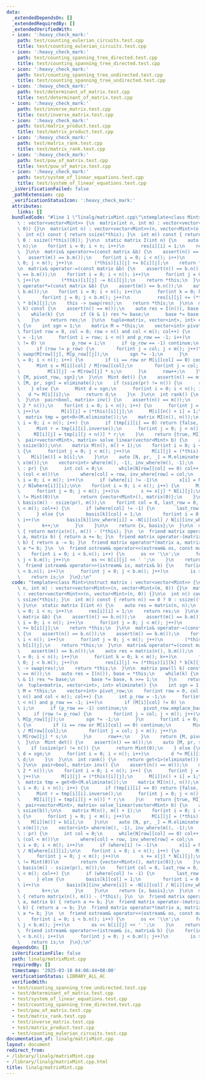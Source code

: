 ```yaml
---
data:
  _extendedDependsOn: []
  _extendedRequiredBy: []
  _extendedVerifiedWith:
  - icon: ':heavy_check_mark:'
    path: test/counting_eulerian_circuits.test.cpp
    title: test/counting_eulerian_circuits.test.cpp
  - icon: ':heavy_check_mark:'
    path: test/counting_spanning_tree_directed.test.cpp
    title: test/counting_spanning_tree_directed.test.cpp
  - icon: ':heavy_check_mark:'
    path: test/counting_spanning_tree_undirected.test.cpp
    title: test/counting_spanning_tree_undirected.test.cpp
  - icon: ':heavy_check_mark:'
    path: test/determinant_of_matrix.test.cpp
    title: test/determinant_of_matrix.test.cpp
  - icon: ':heavy_check_mark:'
    path: test/inverse_matrix.test.cpp
    title: test/inverse_matrix.test.cpp
  - icon: ':heavy_check_mark:'
    path: test/matrix_product.test.cpp
    title: test/matrix_product.test.cpp
  - icon: ':heavy_check_mark:'
    path: test/matrix_rank.test.cpp
    title: test/matrix_rank.test.cpp
  - icon: ':heavy_check_mark:'
    path: test/pow_of_matrix.test.cpp
    title: test/pow_of_matrix.test.cpp
  - icon: ':heavy_check_mark:'
    path: test/system_of_linear_equations.test.cpp
    title: test/system_of_linear_equations.test.cpp
  _isVerificationFailed: false
  _pathExtension: cpp
  _verificationStatusIcon: ':heavy_check_mark:'
  attributes:
    links: []
  bundledCode: "#line 1 \"linalg/matrixMint.cpp\"\ntemplate<class Mint>\nstruct matrix\
    \ : vector<vector<Mint>> {\n  matrix(int n, int m) : vector<vector<Mint>>(n, vector<Mint>(m,\
    \ 0)) {}\n  matrix(int n) : vector<vector<Mint>>(n, vector<Mint>(n, 0)) {}\n\n\
    \  int n() const { return ssize(*this); }\n  int m() const { return n() == 0 ?\
    \ 0 : ssize((*this)[0]); }\n\n  static matrix I(int n) {\n    auto res = matrix(n,\
    \ n);\n    for(int i = 0; i < n; i++)\n      res[i][i] = 1;\n    return res;\n\
    \  }\n\n  matrix& operator+=(const matrix &b) {\n    assert(n() == b.n());\n \
    \   assert(m() == b.m());\n    for(int i = 0; i < n(); i++)\n      for(int j =\
    \ 0; j < m(); j++)\n        (*this)[i][j] += b[i][j];\n    return *this;\n  }\n\
    \n  matrix& operator-=(const matrix &b) {\n    assert(n() == b.n());\n    assert(m()\
    \ == b.m());\n    for(int i = 0; i < n(); i++)\n      for(int j = 0; j < m();\
    \ j++)\n        (*this)[i][j] -= b[i][j];\n    return *this;\n  }\n\n  matrix&\
    \ operator*=(const matrix &b) {\n    assert(m() == b.n());\n    auto res = matrix(n(),\
    \ b.m());\n    for(int i = 0; i < n(); i++)\n      for(int k = 0; k < m(); k++)\n\
    \        for(int j = 0; j < b.m(); j++)\n          res[i][j] += (*this)[i][k]\
    \ * b[k][j];\n    this -> swap(res);\n    return *this;\n  }\n\n  matrix pow(ll\
    \ k) const {\n    assert(n() == m());\n    auto res = I(n()), base = *this;\n\
    \    while(k) {\n      if (k & 1) res *= base;\n      base *= base, k >>= 1;\n\
    \    }\n    return res;\n  }\n\n  tuple<matrix, vector<int>, int> eliminate()\
    \ {\n    int sgn = 1;\n    matrix M = *this;\n    vector<int> pivot_row;\n   \
    \ for(int row = 0, col = 0; row < n() and col < m(); col++) {\n      int p_row\
    \ = -1;\n      for(int i = row; i < n() and p_row == -1; i++)\n        if (M[i][col]\
    \ != 0) \n          p_row = i;\n      if (p_row == -1) continue;\n      pivot_row.emplace_back(row);\n\
    \      if (row != p_row) {\n        for(int j = col; j < m(); j++)\n         \
    \ swap(M[row][j], M[p_row][j]);\n        sgn *= -1;\n      }\n      for(int i\
    \ = 0; i < n(); i++) {\n        if (i == row or M[i][col] == 0) continue;\n  \
    \      Mint s = M[i][col] / M[row][col];\n        for(int j = col; j < m(); j++)\n\
    \          M[i][j] -= M[row][j] * s;\n      }\n      row++;\n    }\n    return\
    \ {M, pivot_row, sgn};\n  }\n\n  Mint det() {\n    assert(n() == m());\n    auto\
    \ [M, pr, sgn] = eliminate();\n    if (ssize(pr) != n()) {\n      return Mint(0);\n\
    \    } else {\n      Mint d = sgn;\n      for(int i = 0; i < n(); i++)\n     \
    \   d *= M[i][i];\n      return d;\n    }\n  }\n\n  int rank() {\n    return get<1>(eliminate()).size();\n\
    \  }\n\n  pair<bool, matrix> inv() {\n    assert(n() == m());\n    matrix M(n(),\
    \ 2 * n());\n    for(int i = 0; i < n(); i++) {\n      for(int j = 0; j < n();\
    \ j++)\n        M[i][j] = (*this)[i][j];\n      M[i][n() + i] = 1;\n    }\n  \
    \  matrix tmp = get<0>(M.eliminate());\n    matrix MI(n(), n());\n    for(int\
    \ i = 0; i < n(); i++) {\n      if (tmp[i][i] == 0) return {false, matrix(0, 0)};\n\
    \      Mint r = tmp[i][i].inverse();\n      for(int j = 0; j < n(); j++)\n   \
    \     MI[i][j] = tmp[i][j + n()] * r;\n    }\n    return {true, MI};\n  }\n\n\
    \  pair<vector<Mint>, matrix> solve_linear(vector<Mint> b) {\n    assert(n() ==\
    \ ssize(b));\n\n    matrix M(n(), m() + 1);\n    for(int i = 0; i < n(); i++)\
    \ {\n      for(int j = 0; j < m(); j++)\n        M[i][j] = (*this)[i][j];\n  \
    \    M[i][m()] = b[i];\n    }\n\n    auto [N, pr, _] = M.eliminate();\n    vector<Mint>\
    \ x(m());\n    vector<int> where(m(), -1), inv_where(m(), -1);\n    for(int row\
    \ : pr) {\n      int col = 0;\n      while(N[row][col] == 0) col++;\n      if\
    \ (col < m())\n        where[col] = row, inv_where[row] = col;\n    }\n\n    for(int\
    \ i = 0; i < m(); i++)\n      if (where[i] != -1)\n        x[i] = N[where[i]][m()]\
    \ / N[where[i]][i];\n\n    for(int i = 0; i < n(); i++) {\n      Mint s = -N[i][m()];\n\
    \      for(int j = 0; j < m(); j++)\n        s += x[j] * N[i][j];\n      if (s\
    \ != Mint(0))\n        return {vector<Mint>(), matrix(0)};\n    }\n\n    matrix\
    \ basis(m() - ssize(pr), m());\n    for(int col = 0, last_row = 0, k = 0; col\
    \ < m(); col++) {\n      if (where[col] != -1) {\n        last_row = where[col];\n\
    \      } else {\n        basis[k][col] = 1;\n        for(int i = 0; i <= last_row;\
    \ i++)\n          basis[k][inv_where[i]] = -N[i][col] / N[i][inv_where[i]];\n\
    \        k++;\n      }\n    }\n\n    return {x, basis};\n  }\n\n  matrix operator-()\
    \ { return matrix(n(), m()) - (*this); }\n  \n  friend matrix operator+(matrix\
    \ a, matrix b) { return a += b; }\n  friend matrix operator-(matrix a, matrix\
    \ b) { return a -= b; }\n  friend matrix operator*(matrix a, matrix b) { return\
    \ a *= b; }\n  \n  friend ostream& operator<<(ostream& os, const matrix& b) {\n\
    \    for(int i = 0; i < b.n(); i++) {\n      os << '\\n';\n      for(int j = 0;\
    \ j < b.m(); j++)\n        os << b[i][j] << ' ';\n    }\n    return os;\n  }\n\
    \  friend istream& operator>>(istream& is, matrix& b) {\n    for(int i = 0; i\
    \ < b.n(); i++)\n      for(int j = 0; j < b.m(); j++)\n        is >> b[i][j];\n\
    \    return is;\n  }\n};\n"
  code: "template<class Mint>\nstruct matrix : vector<vector<Mint>> {\n  matrix(int\
    \ n, int m) : vector<vector<Mint>>(n, vector<Mint>(m, 0)) {}\n  matrix(int n)\
    \ : vector<vector<Mint>>(n, vector<Mint>(n, 0)) {}\n\n  int n() const { return\
    \ ssize(*this); }\n  int m() const { return n() == 0 ? 0 : ssize((*this)[0]);\
    \ }\n\n  static matrix I(int n) {\n    auto res = matrix(n, n);\n    for(int i\
    \ = 0; i < n; i++)\n      res[i][i] = 1;\n    return res;\n  }\n\n  matrix& operator+=(const\
    \ matrix &b) {\n    assert(n() == b.n());\n    assert(m() == b.m());\n    for(int\
    \ i = 0; i < n(); i++)\n      for(int j = 0; j < m(); j++)\n        (*this)[i][j]\
    \ += b[i][j];\n    return *this;\n  }\n\n  matrix& operator-=(const matrix &b)\
    \ {\n    assert(n() == b.n());\n    assert(m() == b.m());\n    for(int i = 0;\
    \ i < n(); i++)\n      for(int j = 0; j < m(); j++)\n        (*this)[i][j] -=\
    \ b[i][j];\n    return *this;\n  }\n\n  matrix& operator*=(const matrix &b) {\n\
    \    assert(m() == b.n());\n    auto res = matrix(n(), b.m());\n    for(int i\
    \ = 0; i < n(); i++)\n      for(int k = 0; k < m(); k++)\n        for(int j =\
    \ 0; j < b.m(); j++)\n          res[i][j] += (*this)[i][k] * b[k][j];\n    this\
    \ -> swap(res);\n    return *this;\n  }\n\n  matrix pow(ll k) const {\n    assert(n()\
    \ == m());\n    auto res = I(n()), base = *this;\n    while(k) {\n      if (k\
    \ & 1) res *= base;\n      base *= base, k >>= 1;\n    }\n    return res;\n  }\n\
    \n  tuple<matrix, vector<int>, int> eliminate() {\n    int sgn = 1;\n    matrix\
    \ M = *this;\n    vector<int> pivot_row;\n    for(int row = 0, col = 0; row <\
    \ n() and col < m(); col++) {\n      int p_row = -1;\n      for(int i = row; i\
    \ < n() and p_row == -1; i++)\n        if (M[i][col] != 0) \n          p_row =\
    \ i;\n      if (p_row == -1) continue;\n      pivot_row.emplace_back(row);\n \
    \     if (row != p_row) {\n        for(int j = col; j < m(); j++)\n          swap(M[row][j],\
    \ M[p_row][j]);\n        sgn *= -1;\n      }\n      for(int i = 0; i < n(); i++)\
    \ {\n        if (i == row or M[i][col] == 0) continue;\n        Mint s = M[i][col]\
    \ / M[row][col];\n        for(int j = col; j < m(); j++)\n          M[i][j] -=\
    \ M[row][j] * s;\n      }\n      row++;\n    }\n    return {M, pivot_row, sgn};\n\
    \  }\n\n  Mint det() {\n    assert(n() == m());\n    auto [M, pr, sgn] = eliminate();\n\
    \    if (ssize(pr) != n()) {\n      return Mint(0);\n    } else {\n      Mint\
    \ d = sgn;\n      for(int i = 0; i < n(); i++)\n        d *= M[i][i];\n      return\
    \ d;\n    }\n  }\n\n  int rank() {\n    return get<1>(eliminate()).size();\n \
    \ }\n\n  pair<bool, matrix> inv() {\n    assert(n() == m());\n    matrix M(n(),\
    \ 2 * n());\n    for(int i = 0; i < n(); i++) {\n      for(int j = 0; j < n();\
    \ j++)\n        M[i][j] = (*this)[i][j];\n      M[i][n() + i] = 1;\n    }\n  \
    \  matrix tmp = get<0>(M.eliminate());\n    matrix MI(n(), n());\n    for(int\
    \ i = 0; i < n(); i++) {\n      if (tmp[i][i] == 0) return {false, matrix(0, 0)};\n\
    \      Mint r = tmp[i][i].inverse();\n      for(int j = 0; j < n(); j++)\n   \
    \     MI[i][j] = tmp[i][j + n()] * r;\n    }\n    return {true, MI};\n  }\n\n\
    \  pair<vector<Mint>, matrix> solve_linear(vector<Mint> b) {\n    assert(n() ==\
    \ ssize(b));\n\n    matrix M(n(), m() + 1);\n    for(int i = 0; i < n(); i++)\
    \ {\n      for(int j = 0; j < m(); j++)\n        M[i][j] = (*this)[i][j];\n  \
    \    M[i][m()] = b[i];\n    }\n\n    auto [N, pr, _] = M.eliminate();\n    vector<Mint>\
    \ x(m());\n    vector<int> where(m(), -1), inv_where(m(), -1);\n    for(int row\
    \ : pr) {\n      int col = 0;\n      while(N[row][col] == 0) col++;\n      if\
    \ (col < m())\n        where[col] = row, inv_where[row] = col;\n    }\n\n    for(int\
    \ i = 0; i < m(); i++)\n      if (where[i] != -1)\n        x[i] = N[where[i]][m()]\
    \ / N[where[i]][i];\n\n    for(int i = 0; i < n(); i++) {\n      Mint s = -N[i][m()];\n\
    \      for(int j = 0; j < m(); j++)\n        s += x[j] * N[i][j];\n      if (s\
    \ != Mint(0))\n        return {vector<Mint>(), matrix(0)};\n    }\n\n    matrix\
    \ basis(m() - ssize(pr), m());\n    for(int col = 0, last_row = 0, k = 0; col\
    \ < m(); col++) {\n      if (where[col] != -1) {\n        last_row = where[col];\n\
    \      } else {\n        basis[k][col] = 1;\n        for(int i = 0; i <= last_row;\
    \ i++)\n          basis[k][inv_where[i]] = -N[i][col] / N[i][inv_where[i]];\n\
    \        k++;\n      }\n    }\n\n    return {x, basis};\n  }\n\n  matrix operator-()\
    \ { return matrix(n(), m()) - (*this); }\n  \n  friend matrix operator+(matrix\
    \ a, matrix b) { return a += b; }\n  friend matrix operator-(matrix a, matrix\
    \ b) { return a -= b; }\n  friend matrix operator*(matrix a, matrix b) { return\
    \ a *= b; }\n  \n  friend ostream& operator<<(ostream& os, const matrix& b) {\n\
    \    for(int i = 0; i < b.n(); i++) {\n      os << '\\n';\n      for(int j = 0;\
    \ j < b.m(); j++)\n        os << b[i][j] << ' ';\n    }\n    return os;\n  }\n\
    \  friend istream& operator>>(istream& is, matrix& b) {\n    for(int i = 0; i\
    \ < b.n(); i++)\n      for(int j = 0; j < b.m(); j++)\n        is >> b[i][j];\n\
    \    return is;\n  }\n};\n"
  dependsOn: []
  isVerificationFile: false
  path: linalg/matrixMint.cpp
  requiredBy: []
  timestamp: '2025-03-10 04:06:44+08:00'
  verificationStatus: LIBRARY_ALL_AC
  verifiedWith:
  - test/counting_spanning_tree_undirected.test.cpp
  - test/determinant_of_matrix.test.cpp
  - test/system_of_linear_equations.test.cpp
  - test/counting_spanning_tree_directed.test.cpp
  - test/pow_of_matrix.test.cpp
  - test/matrix_rank.test.cpp
  - test/inverse_matrix.test.cpp
  - test/matrix_product.test.cpp
  - test/counting_eulerian_circuits.test.cpp
documentation_of: linalg/matrixMint.cpp
layout: document
redirect_from:
- /library/linalg/matrixMint.cpp
- /library/linalg/matrixMint.cpp.html
title: linalg/matrixMint.cpp
---
```

